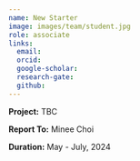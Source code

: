 ```yaml
---
name: New Starter
image: images/team/student.jpg
role: associate
links:
  email:
  orcid:
  google-scholar:
  research-gate:
  github:
---
```


<strong>Project:</strong> TBC <br>

<strong>Report To:</strong> Minee Choi <br>

<strong>Duration:</strong> May - July, 2024
